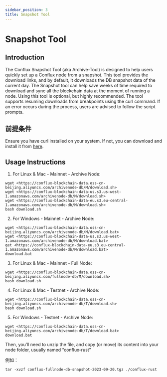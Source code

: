 ```yaml
---
sidebar_position: 3
title: Snapshot Tool
---
```


# Snapshot Tool

## Introduction

The Conflux Snapshot Tool (aka Archive-Tool) is designed to help users quickly set up a Conflux node from a snapshot. This tool provides the download links, and by default, it downloads the DB snapshot data of the current day. The Snapshot tool can help save weeks of time required to download and sync all the blockchain data at the moment of running a node. Using this tool is optional, but highly recommended. The tool supports resuming downloads from breakpoints using the curl command. If an error occurs during the process, users are advised to follow the script prompts.

## 前提条件

Ensure you have curl installed on your system. If not, you can download and install it from [here](https://curl.se/).


## Usage Instructions

1. For Linux & Mac - Mainnet - Archive Node:
```
wget <https://conflux-blockchain-data.oss-cn-beijing.aliyuncs.com/archivenode-db/M/download.sh> 
wget <https://conflux-blockchain-data-us.s3.us-west-1.amazonaws.com/archivenode-db/M/download.sh> 
wget <https://conflux-blockchain-data-eu.s3.eu-central-1.amazonaws.com/archivenode-db/M/download.sh> 
bash download.sh 
```


2. For Windows - Mainnet - Archive Node:
```
wget <https://conflux-blockchain-data.oss-cn-beijing.aliyuncs.com/archivenode-db/M/download.bat> 
wget <https://conflux-blockchain-data-us.s3.us-west-1.amazonaws.com/archivenode-db/M/download.bat> 
get <https://conflux-blockchain-data-eu.s3.eu-central-1.amazonaws.com/archivenode-db/M/download.bat> 
download.bat 
```


3. For Linux & Mac - Mainnet - Full Node:
```
wget <https://conflux-blockchain-data.oss-cn-beijing.aliyuncs.com/fullnode-db/M/download.sh> 
bash download.sh 
```


4. For Linux & Mac - Testnet - Archive Node:
```
wget <https://conflux-blockchain-data.oss-cn-beijing.aliyuncs.com/archivenode-db/T/download.sh> 
bash download.sh 
```


5. For Windows - Testnet - Archive Node:
```
wget <https://conflux-blockchain-data.oss-cn-beijing.aliyuncs.com/archivenode-db/T/download.bat> 
download.bat 
```


Then, you’ll need to unzip the file, and copy (or move) its content into your node folder, usually named “conflux-rust”

例如：

```
tar -xvzf conflux-fullnode-db-snapshot-2023-09-20.tgz ./conflux-rust
```
 